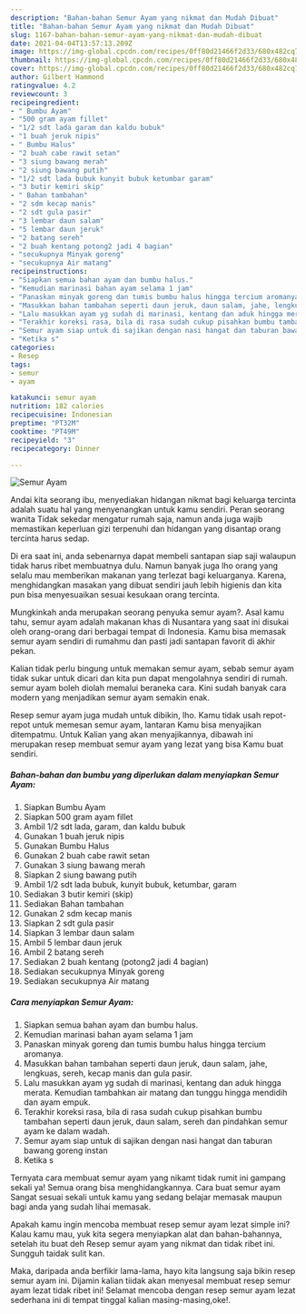 ```yaml
---
description: "Bahan-bahan Semur Ayam yang nikmat dan Mudah Dibuat"
title: "Bahan-bahan Semur Ayam yang nikmat dan Mudah Dibuat"
slug: 1167-bahan-bahan-semur-ayam-yang-nikmat-dan-mudah-dibuat
date: 2021-04-04T13:57:13.209Z
image: https://img-global.cpcdn.com/recipes/0ff80d21466f2d33/680x482cq70/semur-ayam-foto-resep-utama.jpg
thumbnail: https://img-global.cpcdn.com/recipes/0ff80d21466f2d33/680x482cq70/semur-ayam-foto-resep-utama.jpg
cover: https://img-global.cpcdn.com/recipes/0ff80d21466f2d33/680x482cq70/semur-ayam-foto-resep-utama.jpg
author: Gilbert Hammond
ratingvalue: 4.2
reviewcount: 3
recipeingredient:
- " Bumbu Ayam"
- "500 gram ayam fillet"
- "1/2 sdt lada garam dan kaldu bubuk"
- "1 buah jeruk nipis"
- " Bumbu Halus"
- "2 buah cabe rawit setan"
- "3 siung bawang merah"
- "2 siung bawang putih"
- "1/2 sdt lada bubuk kunyit bubuk ketumbar garam"
- "3 butir kemiri skip"
- " Bahan tambahan"
- "2 sdm kecap manis"
- "2 sdt gula pasir"
- "3 lembar daun salam"
- "5 lembar daun jeruk"
- "2 batang sereh"
- "2 buah kentang potong2 jadi 4 bagian"
- "secukupnya Minyak goreng"
- "secukupnya Air matang"
recipeinstructions:
- "Siapkan semua bahan ayam dan bumbu halus."
- "Kemudian marinasi bahan ayam selama 1 jam"
- "Panaskan minyak goreng dan tumis bumbu halus hingga tercium aromanya."
- "Masukkan bahan tambahan seperti daun jeruk, daun salam, jahe, lengkuas, sereh, kecap manis dan gula pasir."
- "Lalu masukkan ayam yg sudah di marinasi, kentang dan aduk hingga merata. Kemudian tambahkan air matang dan tunggu hingga mendidih dan ayam empuk."
- "Terakhir koreksi rasa, bila di rasa sudah cukup pisahkan bumbu tambahan seperti daun jeruk, daun salam, sereh dan pindahkan semur ayam ke dalam wadah."
- "Semur ayam siap untuk di sajikan dengan nasi hangat dan taburan bawang goreng instan"
- "Ketika s"
categories:
- Resep
tags:
- semur
- ayam

katakunci: semur ayam 
nutrition: 182 calories
recipecuisine: Indonesian
preptime: "PT32M"
cooktime: "PT49M"
recipeyield: "3"
recipecategory: Dinner

---
```



![Semur Ayam](https://img-global.cpcdn.com/recipes/0ff80d21466f2d33/680x482cq70/semur-ayam-foto-resep-utama.jpg)

Andai kita seorang ibu, menyediakan hidangan nikmat bagi keluarga tercinta adalah suatu hal yang menyenangkan untuk kamu sendiri. Peran seorang  wanita Tidak sekedar mengatur rumah saja, namun anda juga wajib memastikan keperluan gizi terpenuhi dan hidangan yang disantap orang tercinta harus sedap.

Di era  saat ini, anda sebenarnya dapat membeli santapan siap saji walaupun tidak harus ribet membuatnya dulu. Namun banyak juga lho orang yang selalu mau memberikan makanan yang terlezat bagi keluarganya. Karena, menghidangkan masakan yang dibuat sendiri jauh lebih higienis dan kita pun bisa menyesuaikan sesuai kesukaan orang tercinta. 



Mungkinkah anda merupakan seorang penyuka semur ayam?. Asal kamu tahu, semur ayam adalah makanan khas di Nusantara yang saat ini disukai oleh orang-orang dari berbagai tempat di Indonesia. Kamu bisa memasak semur ayam sendiri di rumahmu dan pasti jadi santapan favorit di akhir pekan.

Kalian tidak perlu bingung untuk memakan semur ayam, sebab semur ayam tidak sukar untuk dicari dan kita pun dapat mengolahnya sendiri di rumah. semur ayam boleh diolah memalui beraneka cara. Kini sudah banyak cara modern yang menjadikan semur ayam semakin enak.

Resep semur ayam juga mudah untuk dibikin, lho. Kamu tidak usah repot-repot untuk memesan semur ayam, lantaran Kamu bisa menyajikan ditempatmu. Untuk Kalian yang akan menyajikannya, dibawah ini merupakan resep membuat semur ayam yang lezat yang bisa Kamu buat sendiri.

<!--inarticleads1-->

##### Bahan-bahan dan bumbu yang diperlukan dalam menyiapkan Semur Ayam:

1. Siapkan  Bumbu Ayam
1. Siapkan 500 gram ayam fillet
1. Ambil 1/2 sdt lada, garam, dan kaldu bubuk
1. Gunakan 1 buah jeruk nipis
1. Gunakan  Bumbu Halus
1. Gunakan 2 buah cabe rawit setan
1. Gunakan 3 siung bawang merah
1. Siapkan 2 siung bawang putih
1. Ambil 1/2 sdt lada bubuk, kunyit bubuk, ketumbar, garam
1. Sediakan 3 butir kemiri (skip)
1. Sediakan  Bahan tambahan
1. Gunakan 2 sdm kecap manis
1. Siapkan 2 sdt gula pasir
1. Siapkan 3 lembar daun salam
1. Ambil 5 lembar daun jeruk
1. Ambil 2 batang sereh
1. Sediakan 2 buah kentang (potong2 jadi 4 bagian)
1. Sediakan secukupnya Minyak goreng
1. Sediakan secukupnya Air matang




<!--inarticleads2-->

##### Cara menyiapkan Semur Ayam:

1. Siapkan semua bahan ayam dan bumbu halus.
1. Kemudian marinasi bahan ayam selama 1 jam
1. Panaskan minyak goreng dan tumis bumbu halus hingga tercium aromanya.
1. Masukkan bahan tambahan seperti daun jeruk, daun salam, jahe, lengkuas, sereh, kecap manis dan gula pasir.
1. Lalu masukkan ayam yg sudah di marinasi, kentang dan aduk hingga merata. Kemudian tambahkan air matang dan tunggu hingga mendidih dan ayam empuk.
1. Terakhir koreksi rasa, bila di rasa sudah cukup pisahkan bumbu tambahan seperti daun jeruk, daun salam, sereh dan pindahkan semur ayam ke dalam wadah.
1. Semur ayam siap untuk di sajikan dengan nasi hangat dan taburan bawang goreng instan
1. Ketika s




Ternyata cara membuat semur ayam yang nikamt tidak rumit ini gampang sekali ya! Semua orang bisa menghidangkannya. Cara buat semur ayam Sangat sesuai sekali untuk kamu yang sedang belajar memasak maupun bagi anda yang sudah lihai memasak.

Apakah kamu ingin mencoba membuat resep semur ayam lezat simple ini? Kalau kamu mau, yuk kita segera menyiapkan alat dan bahan-bahannya, setelah itu buat deh Resep semur ayam yang nikmat dan tidak ribet ini. Sungguh taidak sulit kan. 

Maka, daripada anda berfikir lama-lama, hayo kita langsung saja bikin resep semur ayam ini. Dijamin kalian tiidak akan menyesal membuat resep semur ayam lezat tidak ribet ini! Selamat mencoba dengan resep semur ayam lezat sederhana ini di tempat tinggal kalian masing-masing,oke!.

